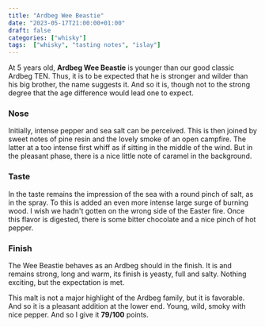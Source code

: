 ```yaml
---
title: "Ardbeg Wee Beastie"
date: "2023-05-17T21:00:00+01:00"
draft: false
categories: ["whisky"]
tags:  ["whisky", "tasting notes", "islay"]
---
```


At 5 years old, **Ardbeg Wee Beastie** is younger than our good classic Ardbeg TEN. Thus, it is to be expected that he is stronger and wilder than his big brother, the name suggests it. And so it is, though not to the strong degree that the age difference would lead one to expect. 

### Nose

Initially, intense pepper and sea salt can be perceived. This is then joined by sweet notes of pine resin and the lovely smoke of an open campfire. The latter at a too intense first whiff as if sitting in the middle of the wind. But in the pleasant phase, there is a nice little note of caramel in the background.

### Taste

In the taste remains the impression of the sea with a round pinch of salt, as in the spray. To this is added an even more intense large surge of burning wood. I wish we hadn't gotten on the wrong side of the Easter fire. Once this flavor is digested, there is some bitter chocolate and a nice pinch of hot pepper.

### Finish

The Wee Beastie behaves as an Ardbeg should in the finish. It is and remains strong, long and warm, its finish is yeasty, full and salty. Nothing exciting, but the expectation is met.

This malt is not a major highlight of the Ardbeg family, but it is favorable. And so it is a pleasant addition at the lower end. Young, wild, smoky with nice pepper. And so I give it **79/100** points.
